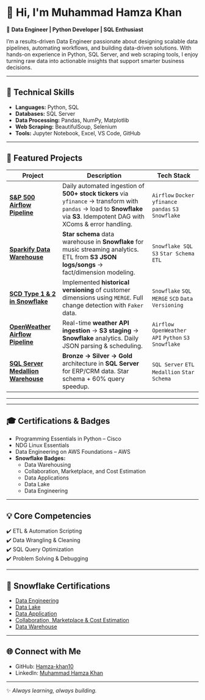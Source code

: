 # 👋 Hi, I'm Muhammad Hamza Khan  

🚀 **Data Engineer | Python Developer | SQL Enthusiast**  

I’m a results-driven Data Engineer passionate about designing scalable data pipelines, automating workflows, and building data-driven solutions. With hands-on experience in Python, SQL Server, and web scraping tools, I enjoy turning raw data into actionable insights that support smarter business decisions.  

---

## 🔧 Technical Skills  
- **Languages:** Python, SQL  
- **Databases:** SQL Server  
- **Data Processing:** Pandas, NumPy, Matplotlib  
- **Web Scraping:** BeautifulSoup, Selenium  
- **Tools:** Jupyter Notebook, Excel, VS Code, GitHub  

---

## 🚀 Featured Projects

| Project | Description | Tech Stack |
|---------|-----------|------------|
| **[S&P 500 Airflow Pipeline](https://github.com/Hamza-khan10/S-P500-airflow-pipeline)** | Daily automated ingestion of **500+ stock tickers** via `yfinance` → transform with `pandas` → load to **Snowflake** via **S3**. Idempotent DAG with XComs & error handling. | `Airflow` `Docker` `yfinance` `pandas` `S3` `Snowflake` |
| **[Sparkify Data Warehouse](https://github.com/Hamza-khan10/Sparkify_data_warehouse-)** | **Star schema** data warehouse in **Snowflake** for music streaming analytics. ETL from **S3 JSON logs/songs** → fact/dimension modeling. | `Snowflake SQL` `S3` `Star Schema` `ETL` |
| **[SCD Type 1 & 2 in Snowflake](https://github.com/Hamza-khan10/slowly-changing-dimensions-with-snowflake)** | Implemented **historical versioning** of customer dimensions using `MERGE`. Full change detection with `Faker` data. | `Snowflake` `SQL MERGE` `SCD` `Data Versioning` |
| **[OpenWeather Airflow Pipeline](https://github.com/Hamza-khan10/Airflow_openweather_pipeline)** | Real-time **weather API ingestion** → **S3 staging** → **Snowflake** analytics. Daily JSON parsing & scheduling. | `Airflow` `OpenWeather API` `Python` `S3` `Snowflake` |
| **[SQL Server Medallion Warehouse]((https://github.com/Hamza-khan10/sql_data_warehouse))** | **Bronze → Silver → Gold** architecture in **SQL Server** for ERP/CRM data. Star schema + 60% query speedup. | `SQL Server` `ETL` `Medallion` `Star Schema` |

---

---

## 🎓 Certifications & Badges  
- Programming Essentials in Python – Cisco  
- NDG Linux Essentials  
- Data Engineering on AWS Foundations – AWS  
- **Snowflake Badges:**  
  - Data Warehousing  
  - Collaboration, Marketplace, and Cost Estimation  
  - Data Applications  
  - Data Lake  
  - Data Engineering  

---

## 💡 Core Competencies  
✔️ ETL & Automation Scripting  
✔️ Data Wrangling & Cleaning  
✔️ SQL Query Optimization  
✔️ Problem Solving & Debugging  

---

## 🏅 Snowflake Certifications

- [Data Engineering ](https://achieve.snowflake.com/aa7436fd-3008-4fb4-9fef-0d3376d73c24#acc.D1Ks9IE4)
- [Data Lake](https://achieve.snowflake.com/ad31e119-8488-4883-9802-f6fbeac3106c#acc.miQIKb7p)
- [Data Application](https://achieve.snowflake.com/c60d1aba-d701-4b57-b4e0-562b1b8e1175#acc.UOLeDMtm)
- [Collaboration, Marketplace & Cost Estimation](https://achieve.snowflake.com/16c06907-1791-485c-a7c1-64747fbfd43a#acc.fXkF0tLa)
- [Data Warehouse](https://achieve.snowflake.com/eb7626e9-f441-45e1-9acf-8120d5bfa59b#acc.xknOsURV)

---

## 🌐 Connect with Me  
- GitHub: [Hamza-khan10](https://github.com/Hamza-khan10)  
- LinkedIn: [Muhammad Hamza Khan](https://www.linkedin.com/in/muhammad-hamza-khan-b1684621a)  

---
✨ _Always learning, always building._  

